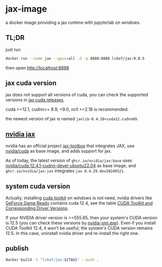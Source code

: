 # jax-image

a docker image providing a jax runtime with jupyterlab on windows.

## TL;DR

just run

```sh
docker run --name jax --gpus=all -d -p 8888:8888 lckof/jax:0.0.5
```

then open <http://localhost:8888>

## jax cuda version

jax does not support all versions of cuda, you can check the supported versions in [jax cuda releases](https://storage.googleapis.com/jax-releases/jax_cuda_releases.html).

cuda >=12.1, cudnn>= 8.9, <9.0, ncll >=2.18 is recommended.

the newest version of jax is named `jaxlib-0.4.28+cuda12.cudnn89`.

## [nvidia jax](https://jax.readthedocs.io/en/latest/installation.html#nvidia-gpu-docker-containers)

nvidia has an official project [jax-toolbox](https://github.com/NVIDIA/JAX-Toolbox) that integrates JAX, use [nvidia/cuda](https://hub.docker.com/r/nvidia/cuda) as base image, and adds support for jax.

As of today, the latest version of `ghcr.io/nvidia/jax:base` uses [nvidia/cuda:12.4.1-cudnn-devel-ubuntu22.04](https://hub.docker.com/r/nvidia/cuda/tags?page=&page_size=&ordering=&name=12.4.1-cudnn-devel-ubuntu22.04) as base image, and `ghcr.io/nvidia/jax:jax` integrates `jax 0.4.29.dev20240521`.

## system cuda version

Actually, installing [cuda toolkit](https://developer.nvidia.com/cuda-downloads) on windows is not need, nvidia drivers like [GeForce Game Ready](https://www.nvidia.com/download/driverResults.aspx/223955/en-us/) contains cuda 12.4, see the table [CUDA Toolkit and Corresponding Driver Versions](https://docs.nvidia.com/cuda/cuda-toolkit-release-notes/index.html#id4).

If your NVIDIA driver version is >=555.85, then your system's CUDA version is 12.5 (you can check these versions by [nvidia-smi.exe](https://developer.nvidia.com/system-management-interface)). Even if you install CUDA Toolkit 12.4, it won't be useful; the system's CUDA version remains 12.5. In this case, uninstall nvidia driver and re-install the right one.

## publish

```sh
docker build -t "lckof/jax:${TAG}" --push .
```
